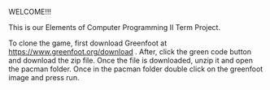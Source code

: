 WELCOME!!!

This is our Elements of Computer Programming II Term Project.

To clone the game, first download Greenfoot at https://www.greenfoot.org/download . After, click the green code button and download the zip file. Once the file is downloaded, unzip it and open the pacman folder. Once in the pacman folder double click on the greenfoot image and press run.
